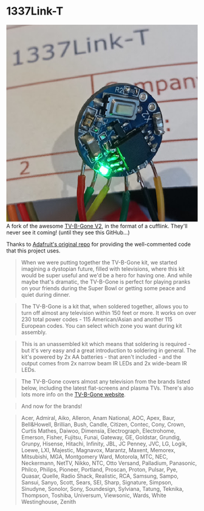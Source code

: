 # 1337Link-T
<img src="assets/img1.png">
A fork of the awesome <a href="http://www.adafruit.com/products/73">TV-B-Gone V2</a>, in the format of a cufflink. They'll never see it coming! (until they see this GitHub...)

Thanks to <a href="https://github.com/adafruit/TV-B-Gone-kit">Adafruit's original repo</a> for providing the well-commented code that this project uses. 

> When we were putting together the TV-B-Gone kit, we started imagining a dystopian future, filled with televisions, where this kit would be super useful and we'd be a hero for having one.  And while maybe that's dramatic, the TV-B-Gone is perfect for playing pranks on your friends during the Super Bowl or getting some peace and quiet during dinner.

> The TV-B-Gone is a kit that, when soldered together, allows you to turn off almost any television within 150 feet or more.  It works on over 230 total power codes - 115 American/Asian and another 115 European codes.  You can select which zone you want during kit assembly.

> This is an unassembled kit which means that soldering is required - but it's very easy and a great introduction to soldering in general.  The kit's powered by 2x AA batteries - that aren't included - and the output comes from 2x narrow beam IR LEDs and 2x wide-beam IR LEDs.  

> The TV-B-Gone covers almost any television from the brands listed below, including the latest flat-screens and plasma TVs.  There's also lots more info on the [TV-B-Gone website](https://learn.adafruit.com/tv-b-gone-kit).

> And now for the brands!

> Acer, Admiral, Aiko, Alleron, Anam National, AOC, Apex, Baur, Bell&Howell, Brillian, Bush, Candle, Citizen, Contec, Cony, Crown, Curtis Mathes, Daiwoo, Dimensia, Electrograph, Electrohome, Emerson, Fisher, Fujitsu, Funai, Gateway, GE, Goldstar, Grundig, Grunpy, Hisense, Hitachi, Infinity, JBL, JC Penney, JVC, LG, Logik, Loewe, LXI, Majestic, Magnavox, Marantz, Maxent, Memorex, Mitsubishi, MGA, Montgomery Ward, Motorola, MTC, NEC, Neckermann, NetTV, Nikko, NTC, Otto Versand, Palladium, Panasonic, Philco, Philips, Pioneer, Portland, Proscan, Proton, Pulsar, Pye, Quasar, Quelle, Radio Shack, Realistic, RCA, Samsung, Sampo, Sansui, Sanyo, Scott, Sears, SEI, Sharp, Signature, Simpson, Sinudyne, Sonolor, Sony, Soundesign, Sylviana, Tatung, Teknika, Thompson, Toshiba, Universum, Viewsonic, Wards, White Westinghouse, Zenith
